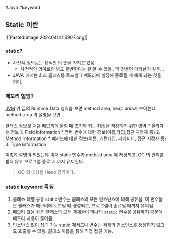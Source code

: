 #Java #keyword

## Static 이란

![[Pasted image 20240414113907.png]]

### static?
* 사전적 정의로는 정적인 의 뜻을 가지고 있음.
	* 사전적인 의미로만 봐도 불변한다는 걸 알 수 있음.. 막 건들면 에러날거 같은...
* JAVA 에서는 최초 클래스를 로드할때 메모리에 할당해 종료될 때 해제 되는 것을 의미.


### 메모리 할당?
[JVM](obsidian://open?vault=TIL_yeonsang&file=TIL%2F%EC%A4%80%EB%B9%84%2Fcs%2FJava%2FJVM)
위 글의 Runtime Data 영역을 보면 method area, heap area가 보이는데 method area 의 설명을 보면

클래스 정보를 처음 메모리에 올릴 때 초기화 되는 대상을 저장하기 위한 영역
	* 올라가는 정보
		1. Field Information
			* 멤버 변수에 대한 정보(이름,타입,접근 지정자 등)
		2. Method Information
			* 메서드에 대한 정보(이름, 리턴타입, 파라미터, 접근 지정자 등)
		3. Type Information

이렇게 설명이 되있는데 이때 static 변수가 method area 에 저장되고, GC 의 관리를 받지 않고 프로그램 종료 시 까지 유지된다.
> GC 의 대상은 Heap 영역이다.


### static keyword 특징
1. 클래스 레벨 공유
	static 변수는 클래스의 모든 인스턴스에 의해 공유됨. 이 변수들은 클래스가 메모리에 로드될 때 생성되고, 프로그램이 종료될 때까지 유지됨.
2. 메모리 효율
	같은 클래스의 모든 객체들이 하나의 `static` 변수를 공유하기 때문에 메모리 사용이 줄어듬.
3. 인스턴스 없이 접근 가능
	static 메서드나 변수는 객체의 인스턴스를 생성하지 않고도 호출할 수 있음. 클래스 이름을 통해 직접 접근 가능.